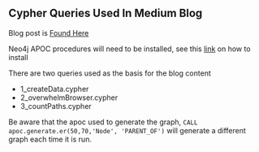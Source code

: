 ## Cypher Queries Used In Medium Blog 

Blog post is [Found Here](https://medium.com/p/9c3b150e6e19)

Neo4j APOC procedures will need to be installed, see this [link](https://neo4j.com/developer/neo4j-apoc/) on how to install

There are two queries used as the basis for the blog content

- 1_createData.cypher
- 2_overwhelmBrowser.cypher
- 3_countPaths.cypher

Be aware that the apoc used to generate the graph, ```CALL apoc.generate.er(50,70,'Node', 'PARENT_OF')``` will generate a different graph each time it is run.
